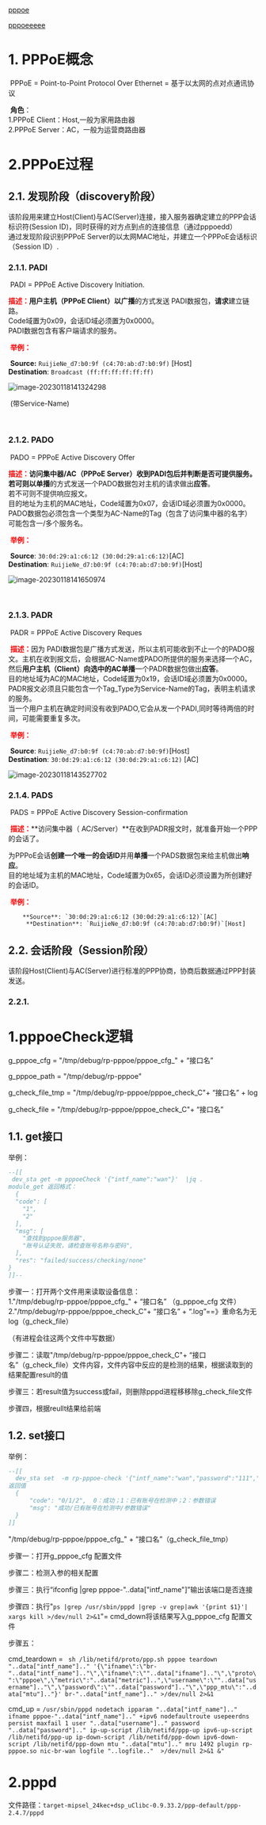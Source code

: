 [pppoe](https://blog.csdn.net/qq_43608147/article/details/127442859)

[pppoeeeee](https://blog.csdn.net/phunxm/article/details/9384123?spm=1001.2101.3001.6650.2&utm_medium=distribute.pc_relevant.none-task-blog-2%7Edefault%7ECTRLIST%7ERate-2-9384123-blog-124988104.pc_relevant_3mothn_strategy_and_data_recovery&depth_1-utm_source=distribute.pc_relevant.none-task-blog-2%7Edefault%7ECTRLIST%7ERate-2-9384123-blog-124988104.pc_relevant_3mothn_strategy_and_data_recovery&utm_relevant_index=5)

# 1. PPPoE概念

​		PPPoE = Point-to-Point Protocol Over Ethernet = 基于以太网的点对点通讯协议

​		**角色**：  
​				1.PPPoE Client：Host,一般为家用路由器   
​				2.PPPoE Server：AC，一般为运营商路由器



# 2.PPPoE过程

## 2.1. 发现阶段（discovery阶段）

​		该阶段用来建立Host(Client)与AC(Server)连接，接入服务器确定建立的PPP会话标识符(Session ID)，同时获得的对方点到点的连接信息（通过pppoedd）  
​		通过发现阶段识别PPPoE Server的以太网MAC地址，并建立一个PPPoE会话标识（Session ID）.

### 2.1.1. PADI

​		PADI = PPPoE Active Discovery Initiation.  

​		<font color="red">**描述：**</font>**用户主机（PPPoE  Client）**以**广播**的方式发送 PADI数报包，**请求**建立链路。   
​					Code域置为0x09，会话ID域必须置为0x0000。  
​					PADI数据包含有客户端请求的服务。

​		<font color="red">**举例：**</font>

​				**Source:** `RuijieNe_d7:b0:9f (c4:70:ab:d7:b0:9f)`  [Host]  
​                **Destination**: `Broadcast (ff:ff:ff:ff:ff:ff)`

![image-20230118141324298](C:\Users\acer\AppData\Roaming\Typora\typora-user-images\image-20230118141324298.png)

​				(带Service-Name)

​			

### 2.1.2. PADO

​		PADO = PPPoE Active Discovery Offer

​		<font color="red">**描述：**</font>**访问集中器/AC（PPPoE  Server）**收到PADI包后并判断是否可提供服务。    
​							若可则以**单播**的方式发送一个PADO数据包对主机的请求做出**应答**。   
​							若不可则不提供响应报文。   
​					目的地址为主机的MAC地址，Code域置为0x07，会话ID域必须置为0x0000。  
​					PADO数据包必须包含一个类型为AC-Name的Tag（包含了访问集中器的名字）可能包含一/多个服务名。

​		<font color="red">**举例：**</font>

​				**Source**: `30:0d:29:a1:c6:12 (30:0d:29:a1:c6:12)`[AC]  
​				**Destination**: `RuijieNe_d7:b0:9f (c4:70:ab:d7:b0:9f)`[Host]

![image-20230118141650974](C:\Users\acer\AppData\Roaming\Typora\typora-user-images\image-20230118141650974.png)



​			

### 2.1.3. PADR

​		PADR = PPPoE Active Discovery Reques

​		<font color="red">**描述：**</font>因为 PADI数据包是广播方式发送，所以主机可能收到不止一个的PADO报文。主机在收到报文后，会根据AC-Name或PADO所提供的服务来选择一个AC，然后**用户主机（Client）**向选中的AC**单播**一个PADR数据包做出**应答**。   
​					目的地址域为AC的MAC地址，Code域置为0x19，会话ID域必须置为0x0000。  
​					PADR报文必须且只能包含一个Tag_Type为Service-Name的Tag，表明主机请求的服务。  
​					当一个用户主机在确定时间没有收到PADO,它会从发一个PADI,同时等待两倍的时间，可能需要重复多次。

​		<font color="red">**举例：**</font>

​					**Source**: `RuijieNe_d7:b0:9f (c4:70:ab:d7:b0:9f)`[Host]  
​                    **Destination**: `30:0d:29:a1:c6:12 (30:0d:29:a1:c6:12)` [AC]   

![image-20230118143527702](C:\Users\acer\AppData\Roaming\Typora\typora-user-images\image-20230118143527702.png)

### 2.1.4. PADS

​		PADS = PPPoE Active Discovery Session-confirmation

​		<font color="red">**描述：**</font>**访问集中器（ AC/Server）**在收到PADR报文时，就准备开始一个PPP的会话了。

​					为PPPoE会话**创建一个唯一的会话ID**并用**单播**一个PADS数据包来给主机做出**响应**。  
​					目的地址域为主机的MAC地址，Code域置为0x65，会话ID必须设置为所创建好的会话ID。

​		<font color="red">**举例：**</font>

 		**Source**: `30:0d:29:a1:c6:12 (30:0d:29:a1:c6:12)`[AC]  
 		 **Destination**: `RuijieNe_d7:b0:9f (c4:70:ab:d7:b0:9f)`[Host]  




## 2.2. 会话阶段（Session阶段）

​		该阶段Host(Client)与AC(Server)进行标准的PPP协商，协商后数据通过PPP封装发送。

### 2.2.1. 





















# 1.pppoeCheck逻辑

g_pppoe_cfg     = "/tmp/debug/rp-pppoe/pppoe_cfg_" + “接口名”

g_pppoe_path     = "/tmp/debug/rp-pppoe"

g_check_file_tmp   = "/tmp/debug/rp-pppoe/pppoe_check_C"+ “接口名” + log

g_check_file     = "/tmp/debug/rp-pppoe/pppoe_check_C"+ “接口名”



## 1.1. get接口

举例：

```lua
--[[
 dev_sta get -m pppoeCheck '{"intf_name":"wan"}'  |jq .   
module_get 返回格式：
  {
  "code": [
    "1",
    "2"
  ],
  "msg": [
    "查找到pppoe服务器",
    "账号认证失败，请检查账号名称与密码",
  ],
  "res": "failed/success/checking/none"
}
]]--
```



步骤一：打开两个文件用来读取设备信息：  
		1."/tmp/debug/rp-pppoe/pppoe_cfg_" + “接口名” （g_pppoe_cfg 文件）  
		2."/tmp/debug/rp-pppoe/pppoe_check_C"+ “接口名” + “.log”==》重命名为无log（g_check_file）

（有进程会往这两个文件中写数据）

步骤二：读取"/tmp/debug/rp-pppoe/pppoe_check_C"+ “接口名”（g_check_file）文件内容，文件内容中反应的是检测的结果，根据读取到的结果配置result的值

步骤三：若result值为success或fail，则删除pppd进程移移除g_check_file文件

步骤四，根据reullt结果给前端



## 1.2. set接口

举例：

```lua
--[[
  dev_sta set  -m rp-pppoe-check '{"intf_name":"wan","password":"111","proto":"pppoe","mtu":"1492","metric":"0","macaddr":"00:74:9c:d8:91:fb","username":"111","special_line":"0"}'
返回值
  {
	  "code": "0/1/2",  0：成功；1：已有账号在检测中；2：参数错误
	  "msg": "成功/已有账号在检测中/参数错误"  
  }
]]
```





"/tmp/debug/rp-pppoe/pppoe_cfg_" + “接口名”（g_check_file_tmp） 

步骤一：打开g_pppoe_cfg 配置文件

步骤二：检测入参的相关配置

步骤三：执行“ifconfig |grep pppoe-"..data["intf_name"]”输出该端口是否连接

步骤四：执行"`ps |grep /usr/sbin/pppd |grep -v grep|awk '{print $1}'| xargs kill >/dev/null 2>&1`"= cmd_down将该结果写入g_pppoe_cfg 配置文件

步骤五：

cmd_teardown = ` sh /lib/netifd/proto/ppp.sh pppoe teardown "..data["intf_name"].." '{\"ifname\":\"br-"..data["intf_name"].."\",\"ifname\":\""..data["ifname"].."\",\"proto\":\"pppoe\",\"metric\":"..data["metric"]..",\"username\":\""..data["username"].."\",\"password\":\""..data["password"].."\",\"ppp_mtu\":"..data["mtu"].."}' br-"..data["intf_name"].." >/dev/null 2>&1`

cmd_up = `/usr/sbin/pppd nodetach ipparam "..data["intf_name"].." ifname pppoe-"..data["intf_name"].." +ipv6 nodefaultroute usepeerdns persist maxfail 1 user "..data["username"].." password "..data["password"].." ip-up-script /lib/netifd/ppp-up ipv6-up-script /lib/netifd/ppp-up ip-down-script /lib/netifd/ppp-down ipv6-down-script /lib/netifd/ppp-down mtu "..data["mtu"].." mru 1492 plugin rp-pppoe.so nic-br-wan logfile "..logfile.."  >/dev/null 2>&1 &"`

# 2.pppd

文件路径：`target-mipsel_24kec+dsp_uClibc-0.9.33.2/ppp-default/ppp-2.4.7/pppd`

